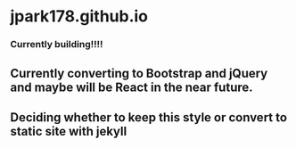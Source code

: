 # jpark178.github.io
### Currently building!!!!

## Currently converting to Bootstrap and jQuery and maybe will be React in the near future.
## Deciding whether to keep this style or convert to static site with jekyll
